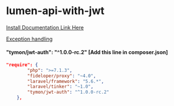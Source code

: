 # lumen-api-with-jwt

#### 
[Install Documentation Link Here](https://jwt-auth.readthedocs.io/en/develop/laravel-installation/)

[Exception handling ](https://github.com/tymondesigns/jwt-auth/wiki/Authentication)

#### "tymon/jwt-auth": "^1.0.0-rc.2" [Add this line in composer.json]
```json
"require": {
        "php": ">=7.1.3",
        "fideloper/proxy": "~4.0",
        "laravel/framework": "5.6.*",
        "laravel/tinker": "~1.0",
        "tymon/jwt-auth": "^1.0.0-rc.2"
    },
```